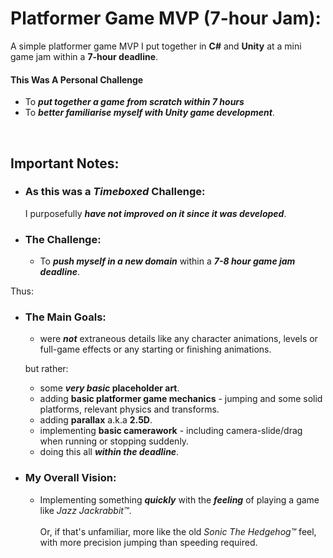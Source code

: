 # Platformer Game MVP (7-hour Jam):

A simple platformer game MVP I put together in **C#** and **Unity** at a mini game jam within a **7-hour deadline**.

#### This Was A Personal Challenge
 - To _**put together a game from scratch within 7 hours**_
 - To _**better familiarise myself with Unity game development**_.
<br>

## Important Notes: 

* ### As this was a *Timeboxed* Challenge:
  I purposefully **_have not improved on it since it was developed_**.

* ### The Challenge:
    * To **_push myself in a new domain_** within a **_7-8 hour game jam deadline_**.
 
Thus:
* ### The Main Goals:
    * were **_not_** extraneous details like any character animations, levels or full-game effects or any starting or finishing animations.
      
  but rather:
    * some **_very basic_ placeholder art**.
    * adding **basic platformer game mechanics** - jumping and some solid platforms, relevant physics and transforms.
    * adding **parallax** a.k.a **2.5D**.
    * implementing **basic camerawork** - including camera-slide/drag when running or stopping suddenly.
    * doing this all **_within the deadline_**.

 * ### My Overall Vision:
    * Implementing something _**quickly**_ with the _**feeling**_ of playing a game like _Jazz Jackrabbit™_. <br><br> Or, if that's unfamiliar, more like the old _Sonic The Hedgehog™_ feel,  with more precision jumping than speeding required.
